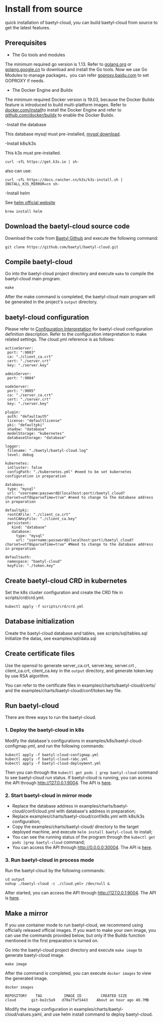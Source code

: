 # Install from source

quick installation of baetyl-cloud, you can build baetyl-cloud from source to get the latest features.

## Prerequisites

- The Go tools and modules

The minimum required go version is 1.13. Refer to [golang.org](https://golang.org/dl/) or [golang.google.cn](https://golang.google.cn/dl/) to download and install the Go tools. Now we use Go Modules to manage packages，you can refer [goproxy.baidu.com](https://goproxy.baidu.com/)  to set GOPROXY if needs.

- The Docker Engine and Buildx

The minimum required Docker version is 19.03, because the Docker Buildx feature is introduced to build multi-platform images. Refer to  [docker.com/install](https://docs.docker.com/install/)to install the Docker Engine and refer to [github.com/docker/buildx](https://github.com/docker/buildx) to enable the Docker Buildx.


-Install the database

This database mysql must pre-installed, [mysql download](https://dev.mysql.com/downloads/mysql/).

-Install k8s/k3s

This k3s must pre-installed.

```shell
curl -sfL https://get.k3s.io | sh-
```
also can use:
```shell
curl -sfL https://docs.rancher.cn/k3s/k3s-install.sh | INSTALL_K3S_MIRROR=cn sh-
```

-Install helm

See [helm official website](https://helm.sh/)

```shell
brew install helm
```

## Download the baetyl-cloud source code

Download the code from [Baetyl Github](https://github.com/baetyl/baetyl-cloud) and execute the following command:

```shell
git clone https://github.com/baetyl/baetyl-cloud.git
```

## Compile baetyl-cloud

Go into the baetyl-cloud project directory and execute `make` to compile the baetyl-cloud main program.

```shell
make
```

After the make command is completed, the baetyl-cloud main program will be generated in the project's `output` directory.

## baetyl-cloud configuration

Please refer to [Configuration Interpretation](./baetyl-cloud-config-interpretation.md) for baetyl-cloud configuration definition description.
Refer to the configuration interpretation to make related settings. The cloud.yml reference is as follows:
 ```shell
activeServer:
  port: ":9003"
  ca: "./client_ca.crt"
  cert: "./server.crt"
  key: "./server.key"

adminServer:
  port: ":9004"

nodeServer:
  port: ":9005"
  ca: "./server_ca.crt"
  cert: "./server.crt"
  key: "./server.key"

plugin:
  auth: "defaultauth"
  license: "defaultlicense"
  pki: "defaultpki"
  shadow: "database"
  modelStorage: "kubernetes"
  databaseStorage: "database"

logger:
  filename: "./baetyl/baetyl-cloud.log"
  level: debug

kubernetes:
  inCluster: false
  configPath: "./kubernetes.yml" #need to be set kubernetes configuration in preparation

database:
  type: "mysql"
  url: "username:password@(localhost:port)/baetyl_cloud?charset=utf8&parseTime=true" #need to change to the database address in preparation

defaultpki:
  rootCAFile: "./client_ca.crt"
  rootCAKeyFile: "./client_ca.key"
  persistent:
    kind: "database"
    database:
      type: "mysql"
      url: "username:password@(localhost:port)/baetyl_cloud?charset=utf8&parseTime=true" #Need to change to the database address in preparation
       
defaultauth:
  namespace: "baetyl-cloud"
  keyFile: "./token.key"
```


## Create baetyl-cloud CRD in kubernetes

Set the k8s cluster configuration and create the CRD file in scripts/crd/crd.yml.

```shell
kubectl apply -f scripts/crd/crd.yml
```

## Database initialization

Create the baetyl-cloud database and tables, see scripts/sql/tables.sql
Initialize the datas, see examples/sql/data.sql

## Create certificate files

Use the openssl to generate server_ca.crt, server.key, server.crt , client_ca.crt, client_ca.key in the `output` directory, and generate token.key by use RSA algorithm.

You can refer to the certificate files in examples/charts/baetyl-cloud/certs/  and the examples/charts/baetyl-cloud/conf/token.key file.

## Run baetyl-cloud

There are three ways to run the baetyl-cloud.

### 1. Deploy the baetyl-cloud in k8s

Modify the database's configurations in examples/k8s/baetyl-cloud-configmap.yml, and run the following commands:
```shell
kubectl apply -f baetyl-cloud-configmap.yml
kubectl apply -f baetyl-cloud-rabc.yml
kubectl apply -f baetyl-cloud-deployment.yml
```
Then you can through the `kubectl get pods | grep baetyl-cloud` command to see baetyl-cloud run status. If baetyl-cloud is running, you can access the API through http://127.0.0.1:9004. The API is [here](./api.md).

### 2. Start baetyl-cloud in mirror mode

* Replace the database address in examples/charts/baetyl-cloud/conf/cloud.yml with database's address in preparation;
* Replace examples/charts/baetyl-cloud/conf/k8s.yml with k8s/k3s configuration;
* Copy the examples/charts/baetyl-cloud/ directory to the target deployed machine, and execute `helm install baetyl-cloud`. to install;
* You can see the running status of the program through the `kubectl get pods |grep baetyl-cloud` command;
* You can access the API through http://0.0.0.0:30004. The API is [here](./api.md).

### 3. Run baetyl-cloud in process mode

Run the baetyl-cloud by the following commands:

```shell
cd output
nohup ./baetyl-cloud -c ./cloud.yml> /dev/null &
```
After started, you can access the API through http://127.0.0.1:9004. The API is [here](./api.md).
 
## Make a mirror
 
If you use container mode to run baetyl-cloud, we recommend using officially released official images. If you want to make your own image, you can use the commands provided below, but only if the Buildx function mentioned in the first preparation is turned on.

Go into the baetyl-cloud project directory and execute `make image` to generate baetyl-cloud image.

```shell
make image
```

After the command is completed, you can execute `docker images` to view the generated image.

```shell
docker images

REPOSITORY    TAG          IMAGE ID         CREATED SIZE
cloud       git-be2c5a9   d70a7faf5443    About an hour ago 40.7MB
```
Modify the image configuration in examples/charts/baetyl-cloud/values.yaml, and use helm install command to deploy baetyl-cloud.